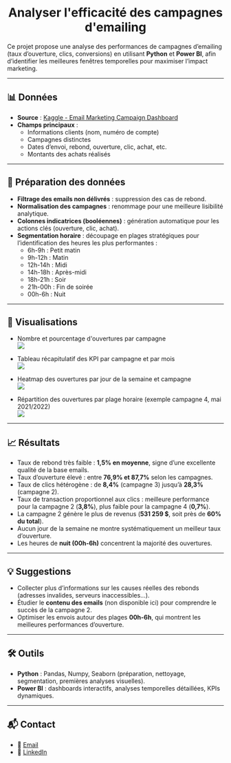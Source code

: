 <div align="center">
  
# Analyser l'efficacité des campagnes d'emailing

</div>

Ce projet propose une analyse des performances de campagnes d’emailing (taux d’ouverture, clics, conversions) en utilisant **Python** et **Power BI**, afin d’identifier les meilleures fenêtres temporelles pour maximiser l’impact marketing.  

---

## 📊 Données
- **Source** : [Kaggle - Email Marketing Campaign Dashboard](https://www.kaggle.com/datasets/mariusnikiforovas/email-marketing-campaign-dashboard?select=filtered_dataset.csv)  
- **Champs principaux** :
  - Informations clients (nom, numéro de compte)
  - Campagnes distinctes
  - Dates d’envoi, rebond, ouverture, clic, achat, etc.
  - Montants des achats réalisés  

---

## 🧹 Préparation des données
- **Filtrage des emails non délivrés** : suppression des cas de rebond.  
- **Normalisation des campagnes** : renommage pour une meilleure lisibilité analytique.  
- **Colonnes indicatrices (booléennes)** : génération automatique pour les actions clés (ouverture, clic, achat).  
- **Segmentation horaire** : découpage en plages stratégiques pour l’identification des heures les plus performantes :
  - 6h-9h : Petit matin  
  - 9h-12h : Matin  
  - 12h-14h : Midi  
  - 14h-18h : Après-midi  
  - 18h-21h : Soir  
  - 21h-00h : Fin de soirée  
  - 00h-6h : Nuit  

---

## 🚀 Visualisations
- Nombre et pourcentage d'ouvertures par campagne  
![](https://github.com/FabienHaury/Analyser-l-efficacite-des-campagnes-d-emailing/blob/main/Python/Screenshot/Graphiques/graph_campagne_open.png)

- Tableau récapitulatif des KPI par campagne et par mois  
![](https://github.com/FabienHaury/Analyser-l-efficacite-des-campagnes-d-emailing/blob/main/Python/Screenshot/Tableaux/tab_summary_annee_mois.png)

- Heatmap des ouvertures par jour de la semaine et campagne  
![](https://github.com/FabienHaury/Analyser-l-efficacite-des-campagnes-d-emailing/blob/main/Python/Screenshot/Graphiques/graph_nombre_ouvertures_par_campagne_et_jour.png)

- Répartition des ouvertures par plage horaire (exemple campagne 4, mai 2021/2022)  
![](https://github.com/FabienHaury/Analyser-l-efficacite-des-campagnes-d-emailing/blob/main/Python/Screenshot/Tableaux/tab_ann%C3%A9e_mois_jour_seg.png)

---

## 📈 Résultats 
- Taux de rebond très faible : **1,5% en moyenne**, signe d’une excellente qualité de la base emails.  
- Taux d’ouverture élevé : entre **76,9% et 87,7%** selon les campagnes.  
- Taux de clics hétérogène : de **8,4%** (campagne 3) jusqu’à **28,3%** (campagne 2).  
- Taux de transaction proportionnel aux clics : meilleure performance pour la campagne 2 (**3,8%**), plus faible pour la campagne 4 (**0,7%**).  
- La campagne 2 génère le plus de revenus (**531 259 $**, soit près de **60% du total**).  
- Aucun jour de la semaine ne montre systématiquement un meilleur taux d’ouverture.  
- Les heures de **nuit (00h-6h)** concentrent la majorité des ouvertures.  

---

## 💡 Suggestions  
- Collecter plus d’informations sur les causes réelles des rebonds (adresses invalides, serveurs inaccessibles…).  
- Étudier le **contenu des emails** (non disponible ici) pour comprendre le succès de la campagne 2.  
- Optimiser les envois autour des plages **00h-6h**, qui montrent les meilleures performances d’ouverture.  

---

## 🛠️ Outils
- **Python** : Pandas, Numpy, Seaborn (préparation, nettoyage, segmentation, premières analyses visuelles).  
- **Power BI** : dashboards interactifs, analyses temporelles détaillées, KPIs dynamiques.  

---

## 📬 Contact  
- 📧 [Email](mailto:67912775+FabienHaury@users.noreply.github.com)  
- 💼 [LinkedIn](https://www.linkedin.com/in/fabienhaury/)
